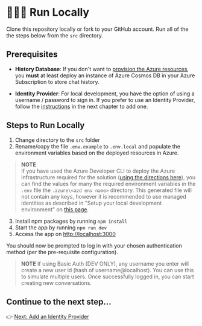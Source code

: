 # 👨🏻‍💻 Run Locally

Clone this repository locally or fork to your GitHub account. Run all of the the steps below from the `src` directory.

## Prerequisites

- **History Database**: If you don't want to [provision the Azure resources](./4-deploy-to-azure.md), you **must** at least deploy an instance of Azure Cosmos DB in your Azure Subscription to store chat history.

- **Identity Provider**: For local development, you have the option of using a username / password to sign in. If you prefer to use an Identity Provider, follow the [instructions](./3-add-identity.md) in the next chapter to add one.

## Steps to Run Locally

1. Change directory to the `src` folder
2. Rename/copy the file `.env.example` to `.env.local` and populate the environment variables based on the deployed resources in Azure.

  > **NOTE**  
  > If you have used the Azure Developer CLI to deploy the Azure infrastructure required for the solution ([using the directions here](./4-deploy-to-azure.md)), you can find the values for many the required environment variables in the `.env` file the `.azure\<azd env name>` directory. This generated file will not contain any keys, however it is recommended to use managed identities as described in "Setup your local development environment" on [this page](./9-managed-identities.md).

3. Install npm packages by running `npm install`
4. Start the app by running `npm run dev`
5. Access the app on [http://localhost:3000](http://localhost:3000)

You should now be prompted to log in with your chosen authentication method (per the pre-requisite configuration).

> **NOTE**
> If using Basic Auth (DEV ONLY), any username you enter will create a new user id (hash of username@localhost). You can use this to simulate multiple users. Once successfully logged in, you can start creating new conversations.

## Continue to the next step...

👉 [Next: Add an Identity Provider](./3-add-identity.md)
